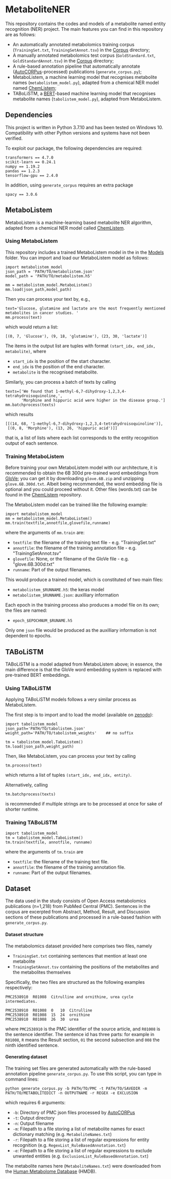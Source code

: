 # MetaboliteNER
This repository contains the codes and models of a metabolite named entity recognition (NER) project. The main features you can find in this repository are as follows: 

* An automatically annotated metabolomics training corpus (`TrainingSet.txt`, `TrainingSetAnnot.tsv`) in the [Corpus](Corpus) directory;
* A manually annotated metabolomics test corpus (`GoldStandard.txt`, `GoldStandardAnnot.tsv`) in the [Corpus](Corpus) directory;
* A rule-based annotation pipeline that automatically annotate ([AutoCORPus](https://github.com/omicsNLP/Auto-CORPus)-processed) publications (`generate_corpus.py`);
* MetaboListem, a machine learning model that recognises metabolite names (`metabolistem_model.py`), adapted from a chemical NER model named [ChemListem](https://bitbucket.org/rscapplications/chemlistem/src/master/);
* TABoLiSTM, a [BERT](https://arxiv.org/abs/1810.04805)-based machine learning model that recognises metabolite names (`tabolistem_model.py`), adapted from MetaboListem.


## Dependencies
This project is written in Python 3.7.10 and has been tested on Windows 10. Compatibility with other Python versions and systems have not been verified. 

To exploit our package, the following dependencies are required: 
```
transformers == 4.7.0
scikit-learn == 0.24.1
numpy == 1.19.2
pandas == 1.2.3
tensorflow-gpu == 2.4.0
```

In addition, using `generate_corpus` requires an extra package
```
spacy == 3.0.6
```

## MetaboListem
MetaboListem is a machine-learning based metabolite NER algorithm, adapted from a chemical NER model called [ChemListem](https://bitbucket.org/rscapplications/chemlistem/src/master/). 
### Using MetaboListem
This repository includes a trained MetaboListem model in the in the [Models](Models) folder. You can import and load our MetaboListem model as follows:
```
import metabolistem_model
json_path = 'PATH/TO/metabolistem.json'
model_path = 'PATH/TO/metabolistem.h5'

mm = metabolistem_model.MetaboListem()
mm.load(json_path,model_path)
```

Then you can process your text by, e.g., 
```
text='Glucose, glutamine and lactate are the most frequently mentioned metabolites in cancer studies. '
mm.process(text)
```
which would return a list:
```
[(0, 7, 'Glucose'), (9, 18, 'glutamine'), (23, 30, 'lactate')]
```
The items in the output list are tuples with format `(start_idx, end_idx, metabolite)`, where 

* `start_idx` is the position of the start character. 
* `end_idx` is the position of the end character. 
* `metabolite` is the recognised metabolite.

Similarly, you can process a batch of texts by calling 
```
texts=['We found that 1-methyl-6,7-dihydroxy-1,2,3,4-tetrahydroisoquinoline,', 
       'Morphine and hippuric acid were higher in the disease group.']
mm.batchprocess(texts)
```
which results
```
[[(14, 68, '1-methyl-6,7-dihydroxy-1,2,3,4-tetrahydroisoquinoline')], 
 [(0, 8, 'Morphine'), (13, 26, 'hippuric acid')]]
```
that is, a list of lists where each list corresponds to the entity recognition output of each sentence. 

### Training MetaboListem
Before training your own MetaboListem model with our architecture, it is recommended to obtain the 6B 300d pre-trained word embeddings from [GloVe](https://nlp.stanford.edu/projects/glove/); you can get it by downloading `glove.6B.zip` and unzipping `glove.6B.300d.txt`. Albeit being recommended, the word embedding file is optional and you could proceed without it. Other files (words.txt) can be found in the [ChemListem](https://bitbucket.org/rscapplications/chemlistem/src/master/) repository.

The MetaboListem model can be trained like the following example: 
```
import metabolistem_model
mm = metabolistem_model.MetaboListem()
mm.train(textfile,annotfile,glovefile,runname)
```
where the arguments of `mm.train` are:
* `textfile`: the filename of the training text file - e.g. "TrainingSet.txt"
* `annotfile`: the filename of the training annotation file - e.g. "TrainingSetAnnot.tsv"
* `glovefile`: None, or the filename of the GloVe file - e.g. "glove.6B.300d.txt"
* `runname`: Part of the output filenames.


This would produce a trained model, which is constituted of two main files:

* `metabolistem_$RUNNAME.h5`: the keras model
* `metabolistem_$RUNNAME.json`: auxilliary information

Each epoch in the training process also produces a model file on its own; the files are named: 

* `epoch_$EPOCHNUM_$RUNAME.h5`

Only one `json` file would be produced as the auxilliary information is not dependent to epochs. 

## TABoLiSTM
TABoLiSTM is a model adapted from MetaboListem above; in essence, the main difference is that the GloVe word embedding system is replaced with pre-trained BERT embeddings. 
### Using TABoLiSTM

Applying TABoLiSTM models follows a very similar process as MetaboListem. 

The first step is to import and to load the model (available on [zenodo](https://doi.org/10.5281/zenodo.6340001)):
```
import tabolistem_model
json_path='PATH/TO/tabolistem.json'
weight_path='PATH/TO/tabolistem_weights'    ## no suffix

tm = tabolistem_model.TaboListem()
tm.load(json_path,weight_path)
```

Then, like MetaboListem, you can process your text by calling 
```
tm.process(text)
```
which returns a list of tuples `(start_idx, end_idx, entity)`. 

Alternatively, calling 
```
tm.batchprocess(texts)
```
is recommended if multiple strings are to be processed at once for sake of shorter runtime. 

### Training TABoLiSTM

```
import tabolistem_model
tm = tabolistem_model.TaboListem()
tm.train(textfile, annotfile, runname)
```
where the arguments of `tm.train` are
* `textfile`: the filename of the training text file.
* `annotfile`: the filename of the training annotation file.
* `runname`: Part of the output filenames.

## Dataset
The data used in the study consists of Open Access metabolomics publications (n=1,218) from PubMed Central (PMC). Sentences in the corpus are excerpted from Abstract, Method, Result, and Discussion sections of these publications and processed in a rule-based fashion with `generate_corpus.py`.

#### Dataset structure
The metabolomics dataset provided here comprises two files, namely 
* `TrainingSet.txt` containing sentences that mention at least one metabolite
* `TrainingSetAnnot.tsv` containing the positions of the metabolites and the metabolites themselves

Specifically, the two files are structured as the following examples respectively: 
```
PMC2538910  R01008  Citrulline and ornithine, urea cycle intermediates.
```
```
PMC2538910	R01008	0	10	Citrulline
PMC2538910	R01008	15	24	ornithine
PMC2538910	R01008	26	30	urea
```
where `PMC2538910` is the PMC identifier of the source article, and `R01008` is the sentence identifier. The sentence id has three parts: for example in `R01008`, `R` means the Result section, `01` the second subsection and `008` the ninth identified sentence. 

#### Generating dataset
The training set files are generated automatically with the rule-based annotation pipeline `generate_corpus.py`. To use this script, you can type in command lines:
```
python generate_corpus.py -b PATH/TO/PMC -t PATH/TO/SAVEDIR -m PATH/TO/METABOLITEDICT -n OUTPUTNAME -r REGEX -e EXCLUSION
```
which requires 6 arguments: 
* `-b`: Directory of PMC json files processed by [AutoCORPus](https://github.com/omicsNLP/Auto-CORPus)
* `-t`: Output directory
* `-n`: Output filename
* `-m`: Filepath to a file storing a list of metabolite names for exact dictionary matching (e.g. `MetaboliteNames.txt`)
* `-r`: Filepath to a file storing a list of regular expressions for entity recognition (e.g. `RegexList_RuleBasedAnnotation.txt`)
* `-e`: Filepath to a file storing a list of regular expressions to exclude unwanted entities (e.g. `ExclusionList_RuleBasedAnnotation.txt`)

The metabolite names here (`MetaboliteNames.txt`) were downloaded from the [Human Metabolome Database](https://hmdb.ca/downloads) (HMDB). 
